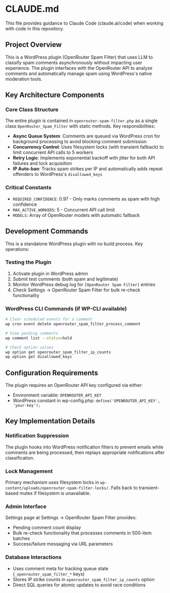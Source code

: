 # CLAUDE.md

This file provides guidance to Claude Code (claude.ai/code) when working with code in this repository.

## Project Overview

This is a WordPress plugin (OpenRouter Spam Filter) that uses LLM to classify spam comments asynchronously without impacting user experience. The plugin interfaces with the OpenRouter API to analyze comments and automatically manage spam using WordPress's native moderation tools.

## Key Architecture Components

### Core Class Structure
The entire plugin is contained in `openrouter-spam-filter.php` as a single class `OpenRouter_Spam_Filter` with static methods. Key responsibilities:

- **Async Queue System**: Comments are queued via WordPress cron for background processing to avoid blocking comment submission
- **Concurrency Control**: Uses filesystem locks (with transient fallback) to limit concurrent API calls to 5 workers
- **Retry Logic**: Implements exponential backoff with jitter for both API failures and lock acquisition
- **IP Auto-ban**: Tracks spam strikes per IP and automatically adds repeat offenders to WordPress's `disallowed_keys`

### Critical Constants
- `REQUIRED_CONFIDENCE`: 0.97 - Only marks comments as spam with high confidence
- `MAX_ACTIVE_WORKERS`: 5 - Concurrent API call limit
- `MODELS`: Array of OpenRouter models with automatic fallback

## Development Commands

This is a standalone WordPress plugin with no build process. Key operations:

### Testing the Plugin
1. Activate plugin in WordPress admin
2. Submit test comments (both spam and legitimate)
3. Monitor WordPress debug log for `[OpenRouter Spam Filter]` entries
4. Check Settings → OpenRouter Spam Filter for bulk re-check functionality

### WordPress CLI Commands (if WP-CLI available)
```bash
# Clear scheduled events for a comment
wp cron event delete openrouter_spam_filter_process_comment

# View pending comments
wp comment list --status=hold

# Check option values
wp option get openrouter_spam_filter_ip_counts
wp option get disallowed_keys
```

## Configuration Requirements

The plugin requires an OpenRouter API key configured via either:
- Environment variable: `OPENROUTER_API_KEY`
- WordPress constant in wp-config.php: `define('OPENROUTER_API_KEY', 'your-key');`

## Key Implementation Details

### Notification Suppression
The plugin hooks into WordPress notification filters to prevent emails while comments are being processed, then replays appropriate notifications after classification.

### Lock Management
Primary mechanism uses filesystem locks in `wp-content/uploads/openrouter-spam-filter-locks/`. Falls back to transient-based mutex if filesystem is unavailable.

### Admin Interface
Settings page at Settings → OpenRouter Spam Filter provides:
- Pending comment count display
- Bulk re-check functionality that processes comments in 500-item batches
- Success/failure messaging via URL parameters

### Database Interactions
- Uses comment meta for tracking queue state (`_openrouter_spam_filter_*` keys)
- Stores IP strike counts in `openrouter_spam_filter_ip_counts` option
- Direct SQL queries for atomic updates to avoid race conditions